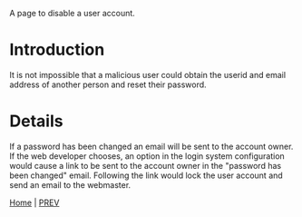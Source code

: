 A page to disable a user account.

# Introduction #

It is not impossible that a malicious user could obtain the userid and email address of another person and reset their password.


# Details #

If a password has been changed an email will be sent to the account owner. If the web developer chooses, an option in the login system configuration would cause a link to be sent to the account owner in the "password has been changed" email. Following the link would lock the user account and send an email to the webmaster.

[Home](http://code.google.com/p/loginsystem-rd/wiki/WikiHome) | [PREV](http://code.google.com/p/loginsystem-rd/wiki/ChangePassword)